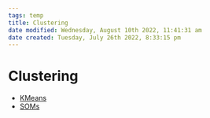 ```yaml
---
tags: temp
title: Clustering
date modified: Wednesday, August 10th 2022, 11:41:31 am
date created: Tuesday, July 26th 2022, 8:33:15 pm
---
```


# Clustering
- [KMeans](KMeans.md)
- [SOMs](SOMs.md)

